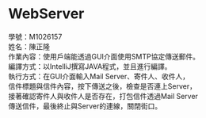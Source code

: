 # WebServer
學號：M1026157  
姓名：陳正隆  
作業內容：使用戶端能透過GUI介面使用SMTP協定傳送郵件。  
編譯方式：以IntelliJ撰寫JAVA程式，並且進行編譯。  
執行方式：在GUI介面輸入Mail Server、寄件人、收件人，  
信件標題與信件內容，按下傳送之後，檢查是否連上Server，  
接著確認寄件人與收件人是否存在，打包信件透過Mail Server  
傳送信件，最後終止與Server的連線，關閉街口。  
